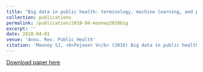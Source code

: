 ```yaml
---
title: "Big data in public health: terminology, machine learning, and privacy"
collection: publications
permalink: /publication/2018-04-mooney2018big
excerpt: ''
date: 2018-04-01
venue: 'Annu. Rev. Public Health'
citation: 'Mooney SJ, <b>Pejaver V</b> (2018) Big data in public health: terminology, machine learning, and privacy. <i>Annu. Rev. Public Health</i> 39() 95-112.'
---
```

[Download paper here](http://vpejaver.github.io/files/2018-04-mooney2018big.pdf)


